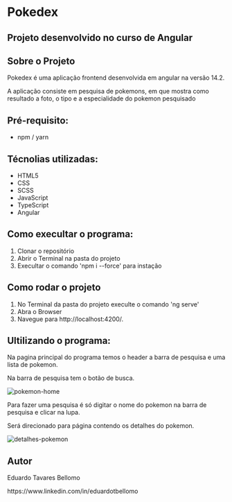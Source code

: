 <h1> Pokedex</h1>

<h2>Projeto desenvolvido no curso de Angular</h2>

<h2> Sobre o Projeto</h2>

<p>Pokedex é uma aplicação frontend desenvolvida em angular na versão 14.2.</p>
<p>A aplicação consiste em pesquisa de pokemons, em que mostra como resultado a foto, o tipo e a especialidade do pokemon pesquisado</p>

<h2>Pré-requisito:</h2>
<ul>
    <li>npm / yarn</li>
</ul>

<h2>Técnolias utilizadas:</h2>
<ul>
    <li>HTML5</li>
    <li>CSS</li>
    <li>SCSS</li>
    <li>JavaScript</li>
    <li>TypeScript</li>
    <li>Angular</li>
</ul>

<h2> Como execultar o programa:</h2>
<ol>
    <li>Clonar o repositório</li>
    <li>Abrir o Terminal na pasta do projeto</li>
    <li>Execultar o comando 'npm i --force' para instação</li>
</ol>

<h2> Como rodar o projeto</h2>
<ol>
    <li>No Terminal da pasta do projeto execulte o comando 'ng serve'</li>
    <li>Abra o Browser</li>
    <li>Navegue para http://localhost:4200/.</li>
</ol>

<h2>Ultilizando o programa:</h2>
<p>Na pagina principal do programa temos o header a barra de pesquisa e uma lista de pokemon.</p>
<p>Na barra de pesquisa tem o botão de busca.</p>

![pokemon-home](https://user-images.githubusercontent.com/53662188/236625313-2a2407f7-7145-49ec-a7ad-a72f553f5232.PNG)

<p>Para fazer uma pesquisa é só digitar o nome do pokemon na barra de pesquisa e clicar na lupa.</p>
<p>Será direcionado para página contendo os detalhes do pokemon.</p>

![detalhes-pokemon](https://user-images.githubusercontent.com/53662188/236625580-32ca0d8b-5531-4b2f-ab75-2ddfa11645de.PNG)

<h2>Autor</h2>
<p>Eduardo Tavares Bellomo</p>
https://www.linkedin.com/in/eduardotbellomo
